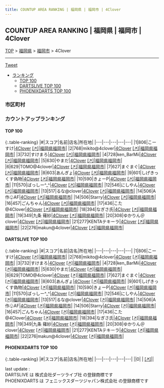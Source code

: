 ```yaml
---
title: COUNTUP AREA RANKING | 福岡県 | 福岡市 | 4Clover
---
```

## COUNTUP AREA RANKING | 福岡県 | 福岡市 | 4Clover

[TOP](/darts/rank/) > [福岡県](/darts/rank/福岡県/) > [福岡市](/darts/rank/福岡県/福岡市/) > 4Clover

___

<a href="https://twitter.com/share?ref_src=twsrc%5Etfw" data-text="COUNTUP AREA RANKING | 福岡県福岡市4Clover" class="twitter-share-button" data-hashtags="DARTSLIVE,PHOENIXDARTS,darts,ダーツ" data-show-count="false">Tweet</a>

* [ランキング](#カウントアップランキング)
    * [TOP 100](#top-100)
    * [DARTSLIVE TOP 100](#dartslive-top-100)
    * [PHOENIXDARTS TOP 100](#phoenixdarts-top-100)

### 市区町村

<ul>

</ul>

### カウントアップランキング

#### TOP 100



{:.table-ranking}
|#|スコア|名前|店名|所在地|
|---|---|---|---|---|
|1|806|<span class="rank-name-dl">こーすけ</span>|<a href="/darts/rank/shops/4079a92b3b60bf2af454cb89828a1cfe.html">4Clover</a> <a href="https://search.dartslive.com/jp/shop/4079a92b3b60bf2af454cb89828a1cfe">[↗]</a>|<a href="/darts/rank/福岡県/福岡市">福岡県福岡市</a>|
|2|768|<span class="rank-name-dl">mikito@4clover</span>|<a href="/darts/rank/shops/4079a92b3b60bf2af454cb89828a1cfe.html">4Clover</a> <a href="https://search.dartslive.com/jp/shop/4079a92b3b60bf2af454cb89828a1cfe">[↗]</a>|<a href="/darts/rank/福岡県/福岡市">福岡県福岡市</a>|
|3|732|<span class="rank-name-dl">すけまろ</span>|<a href="/darts/rank/shops/4079a92b3b60bf2af454cb89828a1cfe.html">4Clover</a> <a href="https://search.dartslive.com/jp/shop/4079a92b3b60bf2af454cb89828a1cfe">[↗]</a>|<a href="/darts/rank/福岡県/福岡市">福岡県福岡市</a>|
|4|728|<span class="rank-name-dl">ken_BarMii</span>|<a href="/darts/rank/shops/4079a92b3b60bf2af454cb89828a1cfe.html">4Clover</a> <a href="https://search.dartslive.com/jp/shop/4079a92b3b60bf2af454cb89828a1cfe">[↗]</a>|<a href="/darts/rank/福岡県/福岡市">福岡県福岡市</a>|
|5|630|<span class="rank-name-dl">やまだ</span>|<a href="/darts/rank/shops/4079a92b3b60bf2af454cb89828a1cfe.html">4Clover</a> <a href="https://search.dartslive.com/jp/shop/4079a92b3b60bf2af454cb89828a1cfe">[↗]</a>|<a href="/darts/rank/福岡県/福岡市">福岡県福岡市</a>|
|6|629|<span class="rank-name-dl">TOMO@4clover</span>|<a href="/darts/rank/shops/4079a92b3b60bf2af454cb89828a1cfe.html">4Clover</a> <a href="https://search.dartslive.com/jp/shop/4079a92b3b60bf2af454cb89828a1cfe">[↗]</a>|<a href="/darts/rank/福岡県/福岡市">福岡県福岡市</a>|
|7|627|<span class="rank-name-dl">まぐまぐ</span>|<a href="/darts/rank/shops/4079a92b3b60bf2af454cb89828a1cfe.html">4Clover</a> <a href="https://search.dartslive.com/jp/shop/4079a92b3b60bf2af454cb89828a1cfe">[↗]</a>|<a href="/darts/rank/福岡県/福岡市">福岡県福岡市</a>|
|8|603|<span class="rank-name-dl">あんぎょ</span>|<a href="/darts/rank/shops/4079a92b3b60bf2af454cb89828a1cfe.html">4Clover</a> <a href="https://search.dartslive.com/jp/shop/4079a92b3b60bf2af454cb89828a1cfe">[↗]</a>|<a href="/darts/rank/福岡県/福岡市">福岡県福岡市</a>|
|9|601|<span class="rank-name-dl">しげきっくす偽物</span>|<a href="/darts/rank/shops/4079a92b3b60bf2af454cb89828a1cfe.html">4Clover</a> <a href="https://search.dartslive.com/jp/shop/4079a92b3b60bf2af454cb89828a1cfe">[↗]</a>|<a href="/darts/rank/福岡県/福岡市">福岡県福岡市</a>|
|10|590|<span class="rank-name-dl">きょーP</span>|<a href="/darts/rank/shops/4079a92b3b60bf2af454cb89828a1cfe.html">4Clover</a> <a href="https://search.dartslive.com/jp/shop/4079a92b3b60bf2af454cb89828a1cfe">[↗]</a>|<a href="/darts/rank/福岡県/福岡市">福岡県福岡市</a>|
|11|570|<span class="rank-name-dl">ばっしー^_^</span>|<a href="/darts/rank/shops/4079a92b3b60bf2af454cb89828a1cfe.html">4Clover</a> <a href="https://search.dartslive.com/jp/shop/4079a92b3b60bf2af454cb89828a1cfe">[↗]</a>|<a href="/darts/rank/福岡県/福岡市">福岡県福岡市</a>|
|12|546|<span class="rank-name-dl">にしやん</span>|<a href="/darts/rank/shops/4079a92b3b60bf2af454cb89828a1cfe.html">4Clover</a> <a href="https://search.dartslive.com/jp/shop/4079a92b3b60bf2af454cb89828a1cfe">[↗]</a>|<a href="/darts/rank/福岡県/福岡市">福岡県福岡市</a>|
|13|517|<span class="rank-name-dl">るな@clover</span>|<a href="/darts/rank/shops/4079a92b3b60bf2af454cb89828a1cfe.html">4Clover</a> <a href="https://search.dartslive.com/jp/shop/4079a92b3b60bf2af454cb89828a1cfe">[↗]</a>|<a href="/darts/rank/福岡県/福岡市">福岡県福岡市</a>|
|14|506|<span class="rank-name-dl">A作♧AF</span>|<a href="/darts/rank/shops/4079a92b3b60bf2af454cb89828a1cfe.html">4Clover</a> <a href="https://search.dartslive.com/jp/shop/4079a92b3b60bf2af454cb89828a1cfe">[↗]</a>|<a href="/darts/rank/福岡県/福岡市">福岡県福岡市</a>|
|14|506|<span class="rank-name-dl">Starry</span>|<a href="/darts/rank/shops/4079a92b3b60bf2af454cb89828a1cfe.html">4Clover</a> <a href="https://search.dartslive.com/jp/shop/4079a92b3b60bf2af454cb89828a1cfe">[↗]</a>|<a href="/darts/rank/福岡県/福岡市">福岡県福岡市</a>|
|16|457|<span class="rank-name-dl">ごんちゃん</span>|<a href="/darts/rank/shops/4079a92b3b60bf2af454cb89828a1cfe.html">4Clover</a> <a href="https://search.dartslive.com/jp/shop/4079a92b3b60bf2af454cb89828a1cfe">[↗]</a>|<a href="/darts/rank/福岡県/福岡市">福岡県福岡市</a>|
|17|436|<span class="rank-name-dl">こた@4Clover</span>|<a href="/darts/rank/shops/4079a92b3b60bf2af454cb89828a1cfe.html">4Clover</a> <a href="https://search.dartslive.com/jp/shop/4079a92b3b60bf2af454cb89828a1cfe">[↗]</a>|<a href="/darts/rank/福岡県/福岡市">福岡県福岡市</a>|
|18|394|<span class="rank-name-dl">なぎさ氏</span>|<a href="/darts/rank/shops/4079a92b3b60bf2af454cb89828a1cfe.html">4Clover</a> <a href="https://search.dartslive.com/jp/shop/4079a92b3b60bf2af454cb89828a1cfe">[↗]</a>|<a href="/darts/rank/福岡県/福岡市">福岡県福岡市</a>|
|19|349|<span class="rank-name-dl">九条 薙紗</span>|<a href="/darts/rank/shops/4079a92b3b60bf2af454cb89828a1cfe.html">4Clover</a> <a href="https://search.dartslive.com/jp/shop/4079a92b3b60bf2af454cb89828a1cfe">[↗]</a>|<a href="/darts/rank/福岡県/福岡市">福岡県福岡市</a>|
|20|308|<span class="rank-name-dl">ゆかりん＠clover</span>|<a href="/darts/rank/shops/4079a92b3b60bf2af454cb89828a1cfe.html">4Clover</a> <a href="https://search.dartslive.com/jp/shop/4079a92b3b60bf2af454cb89828a1cfe">[↗]</a>|<a href="/darts/rank/福岡県/福岡市">福岡県福岡市</a>|
|21|277|<span class="rank-name-dl">KENTAテキーラ</span>|<a href="/darts/rank/shops/4079a92b3b60bf2af454cb89828a1cfe.html">4Clover</a> <a href="https://search.dartslive.com/jp/shop/4079a92b3b60bf2af454cb89828a1cfe">[↗]</a>|<a href="/darts/rank/福岡県/福岡市">福岡県福岡市</a>|
|22|276|<span class="rank-name-dl">makun@4clover</span>|<a href="/darts/rank/shops/4079a92b3b60bf2af454cb89828a1cfe.html">4Clover</a> <a href="https://search.dartslive.com/jp/shop/4079a92b3b60bf2af454cb89828a1cfe">[↗]</a>|<a href="/darts/rank/福岡県/福岡市">福岡県福岡市</a>|


#### DARTSLIVE TOP 100



{:.table-ranking}
|#|スコア|名前|店名|所在地|
|---|---|---|---|---|
|1|806|<span class="rank-name-dl">こーすけ</span>|<a href="/darts/rank/shops/4079a92b3b60bf2af454cb89828a1cfe.html">4Clover</a> <a href="https://search.dartslive.com/jp/shop/4079a92b3b60bf2af454cb89828a1cfe">[↗]</a>|<a href="/darts/rank/福岡県/福岡市">福岡県福岡市</a>|
|2|768|<span class="rank-name-dl">mikito@4clover</span>|<a href="/darts/rank/shops/4079a92b3b60bf2af454cb89828a1cfe.html">4Clover</a> <a href="https://search.dartslive.com/jp/shop/4079a92b3b60bf2af454cb89828a1cfe">[↗]</a>|<a href="/darts/rank/福岡県/福岡市">福岡県福岡市</a>|
|3|732|<span class="rank-name-dl">すけまろ</span>|<a href="/darts/rank/shops/4079a92b3b60bf2af454cb89828a1cfe.html">4Clover</a> <a href="https://search.dartslive.com/jp/shop/4079a92b3b60bf2af454cb89828a1cfe">[↗]</a>|<a href="/darts/rank/福岡県/福岡市">福岡県福岡市</a>|
|4|728|<span class="rank-name-dl">ken_BarMii</span>|<a href="/darts/rank/shops/4079a92b3b60bf2af454cb89828a1cfe.html">4Clover</a> <a href="https://search.dartslive.com/jp/shop/4079a92b3b60bf2af454cb89828a1cfe">[↗]</a>|<a href="/darts/rank/福岡県/福岡市">福岡県福岡市</a>|
|5|630|<span class="rank-name-dl">やまだ</span>|<a href="/darts/rank/shops/4079a92b3b60bf2af454cb89828a1cfe.html">4Clover</a> <a href="https://search.dartslive.com/jp/shop/4079a92b3b60bf2af454cb89828a1cfe">[↗]</a>|<a href="/darts/rank/福岡県/福岡市">福岡県福岡市</a>|
|6|629|<span class="rank-name-dl">TOMO@4clover</span>|<a href="/darts/rank/shops/4079a92b3b60bf2af454cb89828a1cfe.html">4Clover</a> <a href="https://search.dartslive.com/jp/shop/4079a92b3b60bf2af454cb89828a1cfe">[↗]</a>|<a href="/darts/rank/福岡県/福岡市">福岡県福岡市</a>|
|7|627|<span class="rank-name-dl">まぐまぐ</span>|<a href="/darts/rank/shops/4079a92b3b60bf2af454cb89828a1cfe.html">4Clover</a> <a href="https://search.dartslive.com/jp/shop/4079a92b3b60bf2af454cb89828a1cfe">[↗]</a>|<a href="/darts/rank/福岡県/福岡市">福岡県福岡市</a>|
|8|603|<span class="rank-name-dl">あんぎょ</span>|<a href="/darts/rank/shops/4079a92b3b60bf2af454cb89828a1cfe.html">4Clover</a> <a href="https://search.dartslive.com/jp/shop/4079a92b3b60bf2af454cb89828a1cfe">[↗]</a>|<a href="/darts/rank/福岡県/福岡市">福岡県福岡市</a>|
|9|601|<span class="rank-name-dl">しげきっくす偽物</span>|<a href="/darts/rank/shops/4079a92b3b60bf2af454cb89828a1cfe.html">4Clover</a> <a href="https://search.dartslive.com/jp/shop/4079a92b3b60bf2af454cb89828a1cfe">[↗]</a>|<a href="/darts/rank/福岡県/福岡市">福岡県福岡市</a>|
|10|590|<span class="rank-name-dl">きょーP</span>|<a href="/darts/rank/shops/4079a92b3b60bf2af454cb89828a1cfe.html">4Clover</a> <a href="https://search.dartslive.com/jp/shop/4079a92b3b60bf2af454cb89828a1cfe">[↗]</a>|<a href="/darts/rank/福岡県/福岡市">福岡県福岡市</a>|
|11|570|<span class="rank-name-dl">ばっしー^_^</span>|<a href="/darts/rank/shops/4079a92b3b60bf2af454cb89828a1cfe.html">4Clover</a> <a href="https://search.dartslive.com/jp/shop/4079a92b3b60bf2af454cb89828a1cfe">[↗]</a>|<a href="/darts/rank/福岡県/福岡市">福岡県福岡市</a>|
|12|546|<span class="rank-name-dl">にしやん</span>|<a href="/darts/rank/shops/4079a92b3b60bf2af454cb89828a1cfe.html">4Clover</a> <a href="https://search.dartslive.com/jp/shop/4079a92b3b60bf2af454cb89828a1cfe">[↗]</a>|<a href="/darts/rank/福岡県/福岡市">福岡県福岡市</a>|
|13|517|<span class="rank-name-dl">るな@clover</span>|<a href="/darts/rank/shops/4079a92b3b60bf2af454cb89828a1cfe.html">4Clover</a> <a href="https://search.dartslive.com/jp/shop/4079a92b3b60bf2af454cb89828a1cfe">[↗]</a>|<a href="/darts/rank/福岡県/福岡市">福岡県福岡市</a>|
|14|506|<span class="rank-name-dl">A作♧AF</span>|<a href="/darts/rank/shops/4079a92b3b60bf2af454cb89828a1cfe.html">4Clover</a> <a href="https://search.dartslive.com/jp/shop/4079a92b3b60bf2af454cb89828a1cfe">[↗]</a>|<a href="/darts/rank/福岡県/福岡市">福岡県福岡市</a>|
|14|506|<span class="rank-name-dl">Starry</span>|<a href="/darts/rank/shops/4079a92b3b60bf2af454cb89828a1cfe.html">4Clover</a> <a href="https://search.dartslive.com/jp/shop/4079a92b3b60bf2af454cb89828a1cfe">[↗]</a>|<a href="/darts/rank/福岡県/福岡市">福岡県福岡市</a>|
|16|457|<span class="rank-name-dl">ごんちゃん</span>|<a href="/darts/rank/shops/4079a92b3b60bf2af454cb89828a1cfe.html">4Clover</a> <a href="https://search.dartslive.com/jp/shop/4079a92b3b60bf2af454cb89828a1cfe">[↗]</a>|<a href="/darts/rank/福岡県/福岡市">福岡県福岡市</a>|
|17|436|<span class="rank-name-dl">こた@4Clover</span>|<a href="/darts/rank/shops/4079a92b3b60bf2af454cb89828a1cfe.html">4Clover</a> <a href="https://search.dartslive.com/jp/shop/4079a92b3b60bf2af454cb89828a1cfe">[↗]</a>|<a href="/darts/rank/福岡県/福岡市">福岡県福岡市</a>|
|18|394|<span class="rank-name-dl">なぎさ氏</span>|<a href="/darts/rank/shops/4079a92b3b60bf2af454cb89828a1cfe.html">4Clover</a> <a href="https://search.dartslive.com/jp/shop/4079a92b3b60bf2af454cb89828a1cfe">[↗]</a>|<a href="/darts/rank/福岡県/福岡市">福岡県福岡市</a>|
|19|349|<span class="rank-name-dl">九条 薙紗</span>|<a href="/darts/rank/shops/4079a92b3b60bf2af454cb89828a1cfe.html">4Clover</a> <a href="https://search.dartslive.com/jp/shop/4079a92b3b60bf2af454cb89828a1cfe">[↗]</a>|<a href="/darts/rank/福岡県/福岡市">福岡県福岡市</a>|
|20|308|<span class="rank-name-dl">ゆかりん＠clover</span>|<a href="/darts/rank/shops/4079a92b3b60bf2af454cb89828a1cfe.html">4Clover</a> <a href="https://search.dartslive.com/jp/shop/4079a92b3b60bf2af454cb89828a1cfe">[↗]</a>|<a href="/darts/rank/福岡県/福岡市">福岡県福岡市</a>|
|21|277|<span class="rank-name-dl">KENTAテキーラ</span>|<a href="/darts/rank/shops/4079a92b3b60bf2af454cb89828a1cfe.html">4Clover</a> <a href="https://search.dartslive.com/jp/shop/4079a92b3b60bf2af454cb89828a1cfe">[↗]</a>|<a href="/darts/rank/福岡県/福岡市">福岡県福岡市</a>|
|22|276|<span class="rank-name-dl">makun@4clover</span>|<a href="/darts/rank/shops/4079a92b3b60bf2af454cb89828a1cfe.html">4Clover</a> <a href="https://search.dartslive.com/jp/shop/4079a92b3b60bf2af454cb89828a1cfe">[↗]</a>|<a href="/darts/rank/福岡県/福岡市">福岡県福岡市</a>|


#### PHOENIXDARTS TOP 100



{:.table-ranking}
|#|スコア|名前|店名|所在地|
|---|---|---|---|---|
||0|<span class="rank-name-dl"> </span>|<a href="/darts/rank/shops/.html"></a> <a href="">[↗]</a>|<a href="/darts/rank//"></a>|


<div class="footer border-top border-gray-light mt-5 pt-3 text-right text-gray">
    last update : <span style="font-weight: italic" id="foot_last_modified"></span><br />
    DARTSLIVE は 株式会社ダーツライブ社 の登録商標です<br />
    PHOENIXDARTS は フェニックスダーツジャパン株式会社 の登録商標です<br />
</div>

<script src="https://cdnjs.cloudflare.com/ajax/libs/jquery.tablesorter/2.31.3/js/jquery.tablesorter.min.js" integrity="sha512-qzgd5cYSZcosqpzpn7zF2ZId8f/8CHmFKZ8j7mU4OUXTNRd5g+ZHBPsgKEwoqxCtdQvExE5LprwwPAgoicguNg==" crossorigin="anonymous" referrerpolicy="no-referrer"></script>
<link rel="stylesheet" href="https://cdnjs.cloudflare.com/ajax/libs/jquery.tablesorter/2.31.3/css/theme.default.min.css" integrity="sha512-wghhOJkjQX0Lh3NSWvNKeZ0ZpNn+SPVXX1Qyc9OCaogADktxrBiBdKGDoqVUOyhStvMBmJQ8ZdMHiR3wuEq8+w==" crossorigin="anonymous" referrerpolicy="no-referrer" />
<script>
$(function() {
    $(".table-ranking").tablesorter({sortList:[[0, 0]]});
    $("#foot_last_modified").text(formatDate(new Date(document.lastModified), 'yyyy-MM-dd HH:mm:ss'));
});
</script>

<script async src="https://platform.twitter.com/widgets.js" charset="utf-8"></script>